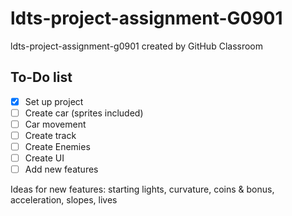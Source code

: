 # ldts-project-assignment-G0901
ldts-project-assignment-g0901 created by GitHub Classroom

## To-Do list

- [X] Set up project
- [ ] Create car (sprites included)
- [ ] Car movement
- [ ] Create track
- [ ] Create Enemies
- [ ] Create UI
- [ ] Add new features

Ideas for new features: starting lights, curvature, coins & bonus, acceleration, slopes, lives
